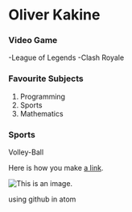 # Oliver Kakine

### Video Game

-League of Legends
-Clash Royale

### Favourite Subjects
1. Programming
2. Sports
3. Mathematics

### Sports
Volley-Ball

Here is how you make [a link](https://www.wikipedia.org/).

![This is an image.](https://github.com/yihui/xaringan/releases/download/v0.0.2/karl-moustache.jpg)

using github in atom
